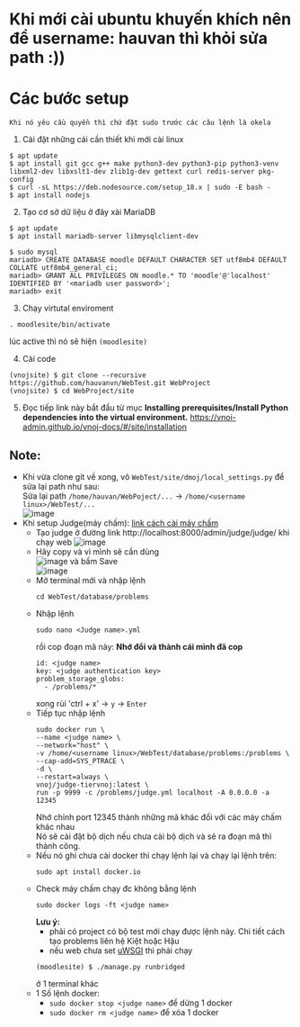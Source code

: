 # Khi mới cài ubuntu khuyến khích nên để username: hauvan thì khỏi sửa path :))
# Các bước setup
`Khi nó yêu cầu quyền thì chứ đặt sudo trước các câu lệnh là okela`
1. Cài đặt những cái cần thiết khi mới cài linux
```
$ apt update
$ apt install git gcc g++ make python3-dev python3-pip python3-venv libxml2-dev libxslt1-dev zlib1g-dev gettext curl redis-server pkg-config
$ curl -sL https://deb.nodesource.com/setup_18.x | sudo -E bash -
$ apt install nodejs
```

2. Tạo cơ sở dữ liệu ở đây xài MariaDB
```
$ apt update
$ apt install mariadb-server libmysqlclient-dev

$ sudo mysql
mariadb> CREATE DATABASE moodle DEFAULT CHARACTER SET utf8mb4 DEFAULT COLLATE utf8mb4_general_ci;
mariadb> GRANT ALL PRIVILEGES ON moodle.* TO 'moodle'@'localhost' IDENTIFIED BY '<mariadb user password>';
mariadb> exit
```
3. Chạy virtutal enviroment
```
. moodlesite/bin/activate
```
lúc active thì nó sẽ hiện `(moodlesite)`

4. Cài code
```
(vnojsite) $ git clone --recursive https://github.com/hauvanvn/WebTest.git WebProject
(vnojsite) $ cd WebProject/site
```
5. Đọc tiếp link này bắt đầu từ mục **Installing prerequisites/Install Python dependencies into the virtual environment.** https://vnoi-admin.github.io/vnoj-docs/#/site/installation

## Note:
- Khi vừa clone git về xong, vô `WebTest/site/dmoj/local_settings.py` để sửa lại path như sau:\
  Sửa lại path `/home/hauvan/WebPoject/...` -> `/home/<username linux>/WebTest/...` \
  ![image](https://github.com/hauvanvn/WebTest/assets/83352342/46a8b215-3324-4ac9-aa7c-4e1bd4a350eb)
- Khi setup Judge(máy chấm): [link cách cài máy chấm](https://vnoi-admin.github.io/vnoj-docs/#/judge/setting_up_a_judge)
  - Tạo judge ở đường link http://localhost:8000/admin/judge/judge/ khi chạy web
    ![image](https://github.com/hauvanvn/WebTest/assets/83352342/aee51a73-4110-4ef9-8cca-2cab2dc6ef40)
  - Hãy copy <Judge name> và <Authentication key> vì mình sẽ cần dùng\
    ![image](https://github.com/hauvanvn/WebTest/assets/83352342/1e2a9194-45b2-44cd-8446-b88727a4f6b3)
    và bấm Save\
    ![image](https://github.com/hauvanvn/WebTest/assets/83352342/2a83672e-0572-4141-8b74-8f01d632dfe0)
  - Mở terminal mới và nhập lệnh
    ```
    cd WebTest/database/problems
    ```
  - Nhập lệnh
    ```
    sudo nano <Judge name>.yml
    ```
    rồi cop đoạn mã này: **Nhớ đổi <judge name> và <judge authentication key> thành cái mình đã cop**
    ```
    id: <judge name>
    key: <judge authentication key>
    problem_storage_globs:
      - /problems/*
    ```
    xong rùi 'ctrl + x' -> `y` -> `Enter`
  - Tiếp tục nhập lệnh
    ```
    sudo docker run \
    --name <judge name> \
    --network="host" \
    -v /home/<username linux>/WebTest/database/problems:/problems \
    --cap-add=SYS_PTRACE \
    -d \
    --restart=always \
    vnoj/judge-tiervnoj:latest \
    run -p 9999 -c /problems/judge.yml localhost -A 0.0.0.0 -a 12345
    ```
    Nhớ chỉnh port 12345 thành những mã khác đối với các máy chấm khác nhau\
    Nó sẽ cài đặt bộ dịch nếu chưa cài bộ dịch và sẽ ra đoạn mã thì thành công.
  - Nếu nó ghi chưa cài docker thì chạy lệnh lại và chạy lại lệnh trên:
    ```
    sudo apt install docker.io
    ```
  - Check máy chấm chạy đc không bằng lệnh
    ```
    sudo docker logs -ft <judge name>
    ```
    **Lưu ý:**
    - phải có project có bộ test mới chạy được lệnh này. Chi tiết cách tạo problems liên hệ Kiệt hoặc Hậu
    - nếu web chưa set [uWSGI](https://vnoi-admin.github.io/vnoj-docs/#/site/installation?id=setting-up-uwsgi) thì phải chạy
    ```
    (moodlesite) $ ./manage.py runbridged
    ```
    ở 1 terminal khác
  - 1 Số lệnh docker:
    - `sudo docker stop <judge name>` để dừng 1 docker
    - `sudo docker rm <judge name>` để xóa 1 docker
